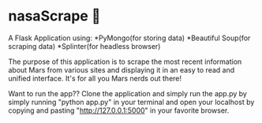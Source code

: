 # nasaScrape :rocket:

A Flask Application using: 
*PyMongo(for storing data)
*Beautiful Soup(for scraping data)
*Splinter(for headless browser)

The purpose of this application is to scrape the most recent information about Mars from various sites and displaying it in an easy to read and unified interface. It's for all you Mars nerds out there! 

Want to run the app?? 
Clone the application and simply run the app.py by simply running "python app.py" in your terminal and open your localhost by copying and pasting "http://127.0.0.1:5000" in your favorite browser.
